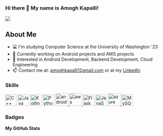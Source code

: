 ### Hi there 👋 My name is Amogh Kapalli!

![](https://komarev.com/ghpvc/?username=amoghkapalli)

## About Me 

*   💻  I'm studying Computer Science at the University of Washington '23
*   🧠  Currently working on Android projects and AWS projects
*   🌱  Interested in Android Development, Backend Development, Cloud Engineering
*   📫  Contact me at: [amoghkapalli12gmail.com](mailto:amoghkapalli12@gmail.com) or at my [LinkedIn](https://www.linkedin.com/in/amoghkapalli/)


### Skills
  
<p align="left">
<a href="https://docs.microsoft.com/en-us/cpp/?view=msvc-170" target="_blank" rel="noreferrer"><img src="https://raw.githubusercontent.com/danielcranney/readme-generator/main/public/icons/skills/cplusplus-colored.svg" width="36" height="36" alt="C++" /></a>
<a href="https://www.oracle.com/java/" target="_blank" rel="noreferrer"><img src="https://raw.githubusercontent.com/danielcranney/readme-generator/main/public/icons/skills/java-colored.svg" width="36" height="36" alt="Java" /></a>
<a href="https://kotlinlang.org/" target="_blank" rel="noreferrer"><img src="https://raw.githubusercontent.com/danielcranney/readme-generator/main/public/icons/skills/kotlin-colored.svg" width="36" height="36" alt="Kotlin" /></a>
<a href="https://www.python.org/" target="_blank" rel="noreferrer"><img src="https://raw.githubusercontent.com/danielcranney/readme-generator/main/public/icons/skills/python-colored.svg" width="36" height="36" alt="Python" /></a>
 <a href="https://developer.android.com/studio" target="_blank" rel="noreferrer"> <img src="https://1.bp.blogspot.com/-LgTa-xDiknI/X4EflN56boI/AAAAAAAAPuk/24YyKnqiGkwRS9-_9suPKkfsAwO4wHYEgCLcBGAsYHQ/s0/image9.png" alt="android_studio" width="40" height="40"/>
<a href="https://aws.amazon.com" target="_blank" rel="noreferrer"> <img src="https://upload.wikimedia.org/wikipedia/commons/9/93/Amazon_Web_Services_Logo.svg" alt="aws" width="40" height="40"/> </a>
   <a href="https://flask.palletsprojects.com/en/2.0.x/" target="_blank" rel="noreferrer"><img src="https://raw.githubusercontent.com/danielcranney/readme-generator/main/public/icons/skills/flask-colored.svg" width="36" height="36" alt="Flask" /></a>
<a href="https://developer.mozilla.org/en-US/docs/Web/JavaScript" target="_blank" rel="noreferrer"><img src="https://raw.githubusercontent.com/danielcranney/readme-generator/main/public/icons/skills/javascript-colored.svg" width="36" height="36" alt="JavaScript" /></a>
<a href="https://azure.microsoft.com/en-in/" target="_blank" rel="noreferrer"> <img src="https://www.vectorlogo.zone/logos/microsoft_azure/microsoft_azure-icon.svg" alt="azure" width="40" height="40"/> </a>
<a href="https://www.mysql.com/" target="_blank" rel="noreferrer"><img src="https://raw.githubusercontent.com/danielcranney/readme-generator/main/public/icons/skills/mysql-colored.svg" width="36" height="36" alt="MySQL" /></a> 
</p>

### Badges

<b>My GitHub Stats</b>




<!--
**amoghkapalli/amoghkapalli** is a ✨ _special_ ✨ repository because its `README.md` (this file) appears on your GitHub profile.

Here are some ideas to get you started:

- 🔭 I’m currently working on ...
- 🌱 I’m currently learning ...
- 👯 I’m looking to collaborate on ...
- 🤔 I’m looking for help with ...
- 💬 Ask me about ...
- 📫 How to reach me: ...
- 😄 Pronouns: ...
- ⚡ Fun fact: ...
-->





